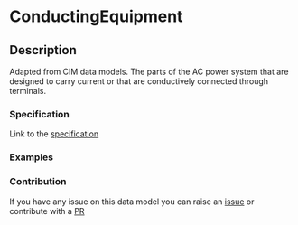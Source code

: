 # ConductingEquipment

## Description 

Adapted from CIM data models. The parts of the AC power system that are designed to carry current or that are conductively connected through terminals.
### Specification

Link to the [specification](https://smart-data-models.github.io/dataModel.EnergyCIM/ConductingEquipment/doc/spec.md)
### Examples
### Contribution

 If you have any issue on this data model you can raise an [issue](https://github.com/smart-data-models/dataModel.EnergyCIM/issues)  or contribute with a [PR](https://github.com/smart-data-models/dataModel.EnergyCIM/pulls)